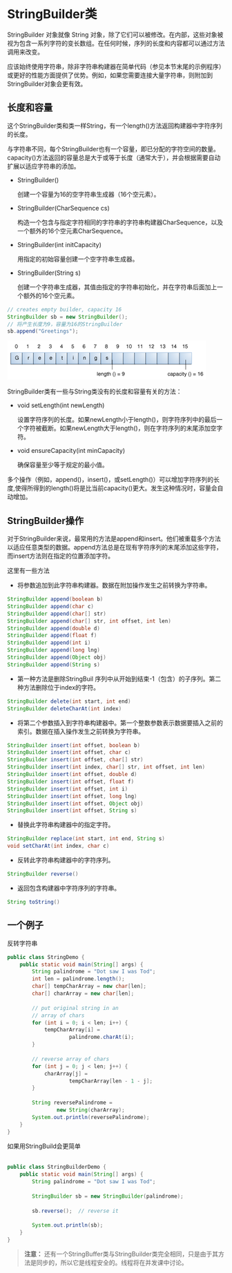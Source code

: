 # StringBuilder类

StringBuilder 对象就像 String 对象，除了它们可以被修改。在内部，这些对象被视为包含一系列字符的变长数组。在任何时候，序列的长度和内容都可以通过方法调用来改变。

应该始终使用字符串，除非字符串构建器在简单代码（参见本节末尾的示例程序）或更好的性能方面提供了优势。例如，如果您需要连接大量字符串，则附加到StringBuilder对象会更有效。

## 长度和容量
这个StringBuilder类和类一样String，有一个length()方法返回构建器中字符序列的长度。

与字符串不同，每个StringBuilder也有一个容量，即已分配的字符空间的数量。capacity()方法返回的容量总是大于或等于长度（通常大于），并会根据需要自动扩展以适应字符串的添加。

* StringBuilder()

    创建一个容量为16的空字符串生成器（16个空元素）。
* StringBuilder(CharSequence cs)

    构造一个包含与指定字符相同的字符串的字符串构建器CharSequence，以及一个额外的16个空元素CharSequence。
* StringBuilder(int initCapacity)

    用指定的初始容量创建一个空字符串生成器。
* StringBuilder(String s)

    创建一个字符串生成器，其值由指定的字符串初始化，并在字符串后面加上一个额外的16个空元素。

```java
// creates empty builder, capacity 16
StringBuilder sb = new StringBuilder();
// 将产生长度为9，容量为16的StringBuilder
sb.append("Greetings");
```
![](./assets/objects-stringBuffer.gif)


StringBuilder类有一些与String类没有的长度和容量有关的方法：

* void setLength(int newLength)

    设置字符序列的长度。如果newLength小于length()，则字符序列中的最后一个字符被截断。如果newLength大于length()，则在字符序列的末尾添加空字符。
* void ensureCapacity(int minCapacity)

    确保容量至少等于规定的最小值。

多个操作（例如，append()，insert()，或setLength()）可以增加字符序列的长度,使得所得到的length()将是比当前capacity()更大。发生这种情况时，容量会自动增加。

## StringBuilder操作

对于StringBuilder来说，最常用的方法是append和insert。他们被重载多个方法以适应任意类型的数据。append方法总是在现有字符序列的末尾添加这些字符，而insert方法则在指定的位置添加字符。

这里有一些方法

* 将参数追加到此字符串构建器。数据在附加操作发生之前转换为字符串。

```java
StringBuilder append(boolean b)
StringBuilder append(char c)
StringBuilder append(char[] str)
StringBuilder append(char[] str, int offset, int len)
StringBuilder append(double d)
StringBuilder append(float f)
StringBuilder append(int i)
StringBuilder append(long lng)
StringBuilder append(Object obj)
StringBuilder append(String s)
```

* 第一种方法是删除StringBuil 序列中从开始到结束-1（包含）的子序列。第二种方法删除位于index的字符。

```java
StringBuilder delete(int start, int end)
StringBuilder deleteCharAt(int index)
```

* 将第二个参数插入到字符串构建器中。第一个整数参数表示数据要插入之前的索引。数据在插入操作发生之前转换为字符串。

```java
StringBuilder insert(int offset, boolean b)
StringBuilder insert(int offset, char c)
StringBuilder insert(int offset, char[] str)
StringBuilder insert(int index, char[] str, int offset, int len)
StringBuilder insert(int offset, double d)
StringBuilder insert(int offset, float f)
StringBuilder insert(int offset, int i)
StringBuilder insert(int offset, long lng)
StringBuilder insert(int offset, Object obj)
StringBuilder insert(int offset, String s)
```

* 替换此字符串构建器中的指定字符。

```java
StringBuilder replace(int start, int end, String s)
void setCharAt(int index, char c)
```

* 反转此字符串构建器中的字符序列。

```java
StringBuilder reverse()
```

* 返回包含构建器中字符序列的字符串。

```java
String toString()
```


## 一个例子

反转字符串
```java
public class StringDemo {
    public static void main(String[] args) {
        String palindrome = "Dot saw I was Tod";
        int len = palindrome.length();
        char[] tempCharArray = new char[len];
        char[] charArray = new char[len];

        // put original string in an
        // array of chars
        for (int i = 0; i < len; i++) {
            tempCharArray[i] =
                    palindrome.charAt(i);
        }

        // reverse array of chars
        for (int j = 0; j < len; j++) {
            charArray[j] =
                    tempCharArray[len - 1 - j];
        }

        String reversePalindrome =
                new String(charArray);
        System.out.println(reversePalindrome);
    }
}
```

如果用StringBuild会更简单

```java

public class StringBuilderDemo {
    public static void main(String[] args) {
        String palindrome = "Dot saw I was Tod";

        StringBuilder sb = new StringBuilder(palindrome);

        sb.reverse();  // reverse it

        System.out.println(sb);
    }
}
```

> **注意：**  还有一个StringBuffer类与StringBuilder类完全相同，只是由于其方法是同步的，所以它是线程安全的。线程将在并发课中讨论。
